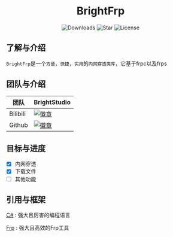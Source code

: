 <div align=center>
  
# BrightFrp  

![Downloads](https://img.shields.io/github/downloads/SentientWaste/BrightFrp/total?logo=github&label=%E4%B8%8B%E8%BD%BD%E9%87%8F&style=for-the-badge&color=44cc11)
![Star](https://img.shields.io/github/stars/SentientWaste/BrightFrp?logo=github&label=Star&style=for-the-badge)
![License](https://img.shields.io/github/license/SentientWaste/BrightFrp?logo=github&label=开源协议&style=for-the-badge&color=ff7a35)
</div>

## 了解与介绍
`BrightFrp`是一个`方便`，`快捷`，`实用`的`内网穿透类库`，它基于frpc以及frps

## 团队与介绍
<div align="Left">
  
| 团队 | BrightStudio |
| ---------- | -----------|
| Bilibili | <a href="https://space.bilibili.com/1403109864"><img src="https://img.shields.io/badge/FPSMasterTeam%E7%9A%84-Bilibili-brightgreen" alt="徽章"></a> |
| Github | <a href="https://github.com/SentientWaste"><img src="https://img.shields.io/badge/FPSMasterTeam%E7%9A%84-Github-brightgreen" alt="徽章"></a> |

</div>

## 目标与进度

- [x] 内网穿透
- [x] 下载文件
- [ ] 其他功能

## 引用与框架
[C#](https://dotnet.microsoft.com/zh-cn/languages/csharp) : 强大且厉害的编程语言
  
[Frp](https://github.com/fatedier/frp) : 强大且高效的Frp工具  
